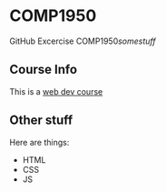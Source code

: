 COMP1950
========

GitHub Excercise
COMP1950*somestuff*


## Course Info

This is a [web dev course](http://thenet.ca/1950)

##  Other stuff

Here are things:

* HTML
* CSS
* JS
